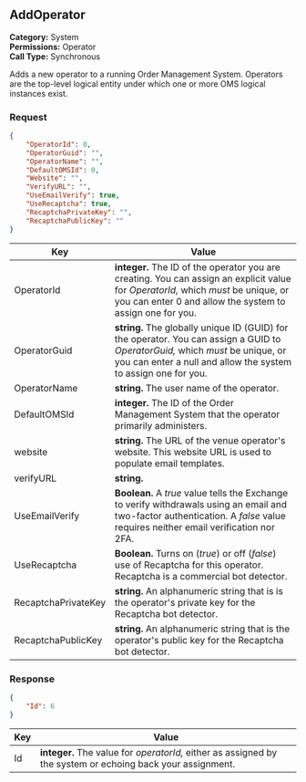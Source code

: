 ## AddOperator

**Category:** System<br />**Permissions:** Operator<br />**Call Type:** Synchronous

Adds a new operator to a running Order Management System. Operators are the top-level logical entity under which one or more OMS logical instances exist.

### Request

```json
{
    "OperatorId": 0,
    "OperatorGuid": "",
    "OperatorName": "",
    "DefaultOMSId": 0,
    "Website": "",
    "VerifyURL": "",
    "UseEmailVerify": true,
    "UseRecaptcha": true,
    "RecaptchaPrivateKey": "",
    "RecaptchaPublicKey": ""
}
```

| Key                 | Value                                                        |
| ------------------- | ------------------------------------------------------------ |
| OperatorId          | **integer.** The ID of the operator you are creating. You can assign an explicit value for *OperatorId,* which *must* be unique, or you can enter 0 and allow the system to assign one for you. |
| OperatorGuid        | **string.** The globally unique ID (GUID) for the operator. You can assign a GUID to *OperatorGuid,* which *must* be unique, or you can enter a null and allow the system to assign one for you. |
| OperatorName        | **string.** The user name of the operator.                   |
| DefaultOMSId        | **integer.** The ID of the Order Management System that the operator primarily administers. |
| website             | **string.** The URL of the venue operator's website. This website URL is used to populate email templates.   |
| verifyURL           | **string.**                                                  |
| UseEmailVerify      | **Boolean.** A *true* value tells the Exchange to verify withdrawals using an email and two-factor authentication. A *false* value requires neither email verification nor 2FA.  |
| UseRecaptcha        | **Boolean.** Turns on (*true*) or off (*false*) use of Recaptcha for this operator. Recaptcha is a commercial bot detector. |
| RecaptchaPrivateKey | **string.** An alphanumeric string that is is the operator's private key for the Recaptcha bot detector. |
| RecaptchaPublicKey  | **string.** An alphanumeric string that is the operator's public key for the Recaptcha bot detector. |

### Response

```json
{
    "Id": 6
}
```

| Key  | Value                                                        |
| ---- | ------------------------------------------------------------ |
| Id   | **integer.** The value for *operatorId,* either as assigned by the system or echoing back your assignment. |


